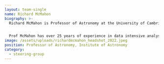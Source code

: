 ```yaml
---
layout: team-single
name: Richard McMahon
biography: >-
  Richard McMahon is Professor of Astronomy at the University of Cambridge. 


  Prof McMahon has over 25 years of experience in data intensive analysis and computational research, national and international project science, project management and data management in ground and space-based data intensive multi-wavelength projects from radio to X-ray wavelength involving the European Space Agency(ESA; XMM-Newton), European Southern Observatory (ESO; VISTA, 4MOST) and STFC (CASU, DES, LSST, IRIS, SKA, UKSRC). He has been a member of the DIRAC Project Board  and PI of the DIRAC Data Intensive service at the University of Cambridge since 2017.
image: /assets/uploads/richardmcmahon_headshot_2022.jpeg
position: Professor of Astronomy, Institute of Astronomy
category:
  - steering-group
---
```

